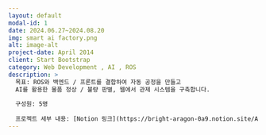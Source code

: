 ```yaml
---
layout: default
modal-id: 1
date: 2024.06.27~2024.08.20
img: smart ai factory.png
alt: image-alt
project-date: April 2014
client: Start Bootstrap
category: Web Development , AI , ROS 
description: >
  목표: ROS와 백엔드 / 프론트를 결합하여 자동 공정을 만들고
  AI를 활용한 물품 정상 / 불량 판별, 웹에서 관제 시스템을 구축합니다.
  
  구성원: 5명
  
  프로젝트 세부 내용: [Notion 링크](https://bright-aragon-0a9.notion.site/AI-Smart-AI-Factory-a775ad9aafad4914bf098dd9d4562faa?pvs=4)
---
```

